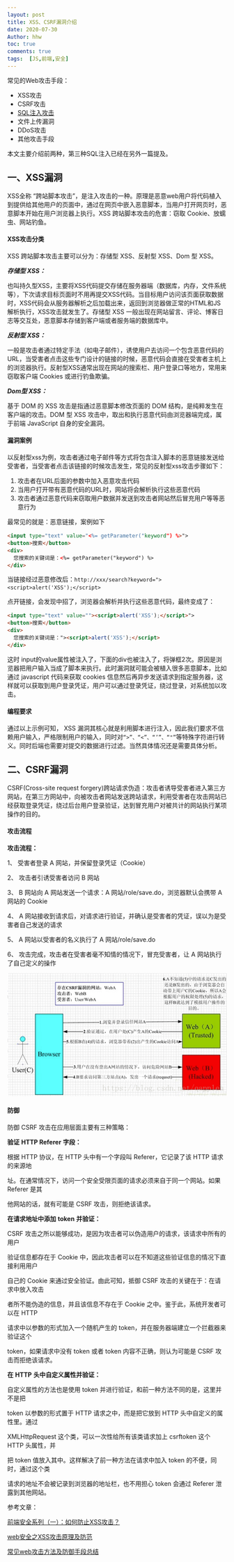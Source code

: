 ```yaml
---
layout: post
title: XSS、CSRF漏洞介绍
date: 2020-07-30
Author: hhw
toc: true
comments: true
tags:  [JS,前端,安全]
---
```


常见的Web攻击手段：

- XSS攻击
- CSRF攻击
- [SQL注入攻击](https://sensationg.github.io/blog/SQLInjectionAttack/)
- 文件上传漏洞
- DDoS攻击
- 其他攻击手段

本文主要介绍前两种，第三种SQL注入已经在另外一篇提及。

## 一、XSS漏洞

XSS全称 “跨站脚本攻击”，是注入攻击的一种。原理是恶意web用户将代码植入到提供给其他用户的页面中，通过在网页中嵌入恶意脚本，当用户打开网页时，恶意脚本开始在用户浏览器上执行。XSS 跨站脚本攻击的危害：窃取 Cookie、放蠕虫、网站钓鱼。

#### XSS攻击分类

XSS 跨站脚本攻击主要可以分为：存储型 XSS、反射型 XSS、Dom 型 XSS。 

***存储型 XSS：***

也叫持久型XSS，主要将XSS代码提交存储在服务器端（数据库，内存，文件系统等），下次请求目标页面时不用再提交XSS代码。当目标用户访问该页面获取数据时，XSS代码会从服务器解析之后加载出来，返回到浏览器做正常的HTML和JS解析执行，XSS攻击就发生了。存储型 XSS 一般出现在网站留言、评论、博客日志等交互处，恶意脚本存储到客户端或者服务端的数据库中。

***反射型 XSS：***

一般是攻击者通过特定手法（如电子邮件），诱使用户去访问一个包含恶意代码的 URL，当受害者点击这些专门设计的链接的时候，恶意代码会直接在受害者主机上的浏览器执行。反射型XSS通常出现在网站的搜索栏、用户登录口等地方，常用来窃取客户端 Cookies 或进行钓鱼欺骗。

***Dom型 XSS：***

基于 DOM 的 XSS 攻击是指通过恶意脚本修改页面的 DOM 结构，是纯粹发生在客户端的攻击。DOM 型 XSS 攻击中，取出和执行恶意代码由浏览器端完成，属于前端 JavaScript 自身的安全漏洞。

#### 漏洞案例

以反射型xss为例，攻击者通过电子邮件等方式将包含注入脚本的恶意链接发送给受害者，当受害者点击该链接的时候攻击发生，常见的反射型xss攻击步骤如下：

1. 攻击者在URL后面的参数中加入恶意攻击代码
2. 当用户打开带有恶意代码的URL时，网站将会解析执行这些恶意代码
3. 攻击者通过恶意代码来窃取用户数据并发送到攻击者网站然后冒充用户等等恶意行为

最常见的就是：恶意链接，案例如下

```html
<input type="text" value="<%= getParameter("keyword") %>">
<button>搜索</button>
<div>
  您搜索的关键词是：<%= getParameter("keyword") %>
</div>
```

当链接经过恶意修改后：`http://xxx/search?keyword="><script>alert('XSS');</script>`

点开链接，会发现中招了，浏览器会解析并执行这些恶意代码，最终变成了：

```html
<input type="text" value=""><script>alert('XSS');</script>">
<button>搜索</button>
<div>
  您搜索的关键词是："><script>alert('XSS');</script>
</div>
```

这时 input的value属性被注入了，下面的div也被注入了，将弹框2次。原因是浏览器把用户输入当成了脚本来执行。此时漏洞就可能会被植入很多恶意脚本，比如通过 javascript 代码来获取 cookies 信息然后再异步发送请求到指定服务器，这样就可以获取到用户登录凭证，用户可以通过登录凭证，绕过登录，对系统加以攻击。

#### 编程要求

通过以上示例可知， XSS 漏洞其核心就是利用脚本进行注入，因此我们要求不信赖用户输入，严格限制用户的输入，同时对` “>”、“<”、“’”、“"” `等特殊字符进行转义。同时后端也需要对提交的数据进行过滤。当然具体情况还是需要具体分析。



## 二、CSRF漏洞

CSRF(Cross-site request forgery)跨站请求伪造：攻击者诱导受害者进入第三方网站，在第三方网站中，向被攻击者网站发送跨站请求，利用受害者在攻击网站已经获取登录凭证，绕过后台用户登录验证，达到冒充用户对被共计的网站执行某项操作的目的。

#### 攻击流程

**攻击流程：** 

1、 受害者登录 A 网站，并保留登录凭证（Cookie）

2、 攻击者引诱受害者访问 B 网站

3、 B 网站向 A 网站发送一个请求：A 网站/role/save.do，浏览器默认会携带 A 网站的 Cookie

4、 A 网站接收到请求后，对请求进行验证，并确认是受害者的凭证，误以为是受害者自己发送的请求

5、 A 网站以受害者的名义执行了 A 网站/role/save.do

6、 攻击完成，攻击者在受害者毫不知情的情况下，冒充受害者，让 A 网站执行了自己定义的操作

![image-20200730224746487](https://raw.githubusercontent.com/SensationG/images/master/note/20200730224748.png)

#### 防御

防御 CSRF 攻击在应用层面主要有三种策略：

**验证** **HTTP Referer** **字段：**

根据 HTTP 协议，在 HTTP 头中有一个字段叫 Referer，它记录了该 HTTP 请求的来源地

址。在通常情况下，访问一个安全受限页面的请求必须来自于同一个网站。如果 Referer 是其

他网站的话，就有可能是 CSRF 攻击，则拒绝该请求。

**在请求地址中添加** **token** **并验证：**

CSRF 攻击之所以能够成功，是因为攻击者可以伪造用户的请求，该请求中所有的用户

验证信息都存在于 Cookie 中，因此攻击者可以在不知道这些验证信息的情况下直接利用用户

自己的 Cookie 来通过安全验证。由此可知，抵御 CSRF 攻击的关键在于：在请求中放入攻击

者所不能伪造的信息，并且该信息不存在于 Cookie 之中。鉴于此，系统开发者可以在 HTTP

请求中以参数的形式加入一个随机产生的 token，并在服务器端建立一个拦截器来验证这个

token，如果请求中没有 token 或者 token 内容不正确，则认为可能是 CSRF 攻击而拒绝该请求。

**在** **HTTP** **头中自定义属性并验证：**

自定义属性的方法也是使用 token 并进行验证，和前一种方法不同的是，这里并不是把

token 以参数的形式置于 HTTP 请求之中，而是把它放到 HTTP 头中自定义的属性里。通过

XMLHttpRequest 这个类，可以一次性给所有该类请求加上 csrftoken 这个 HTTP 头属性，并 

把 token 值放入其中。这样解决了前一种方法在请求中加入 token 的不便，同时，通过这个类

请求的地址不会被记录到浏览器的地址栏，也不用担心 token 会通过 Referer 泄露到其他网站。



参考文章：

[前端安全系列（一）：如何防止XSS攻击？](https://tech.meituan.com/2018/09/27/fe-security.html)

[web安全之XSS攻击原理及防范](https://www.cnblogs.com/tugenhua0707/p/10909284.html)

[常见web攻击方法及防御手段总结](https://blog.csdn.net/qappleh/article/details/80485197)

